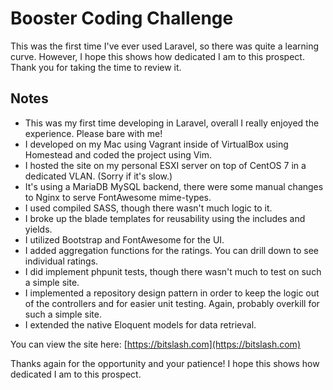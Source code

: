 # Booster Coding Challenge

This was the first time I've ever used Laravel, so there was quite a learning curve. However, I hope this shows how dedicated I am to this prospect. Thank you for taking the time to review it.

## Notes
* This was my first time developing in Laravel, overall I really enjoyed the experience. Please bare with me!
* I developed on my Mac using Vagrant inside of VirtualBox using Homestead and coded the project using Vim.
* I hosted the site on my personal ESXI server on top of CentOS 7 in a dedicated VLAN. (Sorry if it's slow.)
* It's using a MariaDB MySQL backend, there were some manual changes to Nginx to serve FontAwesome mime-types.
* I used compiled SASS, though there wasn't much logic to it.
* I broke up the blade templates for reusability using the includes and yields.
* I utilized Bootstrap and FontAwesome for the UI.
* I added aggregation functions for the ratings. You can drill down to see individual ratings.
* I did implement phpunit tests, though there wasn't much to test on such a simple site.
* I implemented a repository design pattern in order to keep the logic out of the controllers and for easier unit testing. Again, probably overkill for such a simple site.
* I extended the native Eloquent models for data retrieval.

You can view the site here: [https://bitslash.com](https://bitslash.com)

Thanks again for the opportunity and your patience! I hope this shows how dedicated I am to this prospect.
